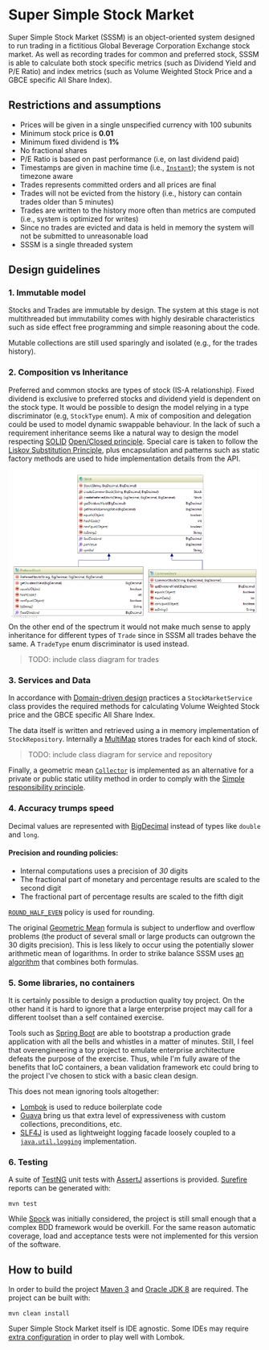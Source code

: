 Super Simple Stock Market
=========================

Super Simple Stock Market (SSSM) is an object-oriented system designed to run trading in a fictitious Global Beverage
Corporation Exchange stock market. As well as recording trades for common and preferred stock, SSSM is able to calculate
both stock specific metrics (such as Dividend Yield and P/E Ratio) and index metrics (such as Volume Weighted Stock
Price and a GBCE specific All Share Index).

Restrictions and assumptions
----------------------------
* Prices will be given in a single unspecified currency with 100 subunits
* Minimum stock price is **0.01**
* Minimum fixed dividend is **1%**
* No fractional shares
* P/E Ratio is based on past performance (i.e, on last dividend paid)
* Timestamps are given in machine time (i.e., [`Instant`][1]); the system is not timezone aware
* Trades represents committed orders and all prices are final
* Trades will not be evicted from the history (i.e., history can contain trades older than 5 minutes)
* Trades are written to the history more often than metrics are computed (i.e., system is optimized for writes)
* Since no trades are evicted and data is held in memory the system will not be submitted to unreasonable load
* SSSM is a single threaded system

Design guidelines
-----------------

### 1. Immutable model

Stocks and Trades are immutable by design. The system at this stage is not multithreaded but immutability comes with
highly desirable characteristics such as side effect free programming and simple reasoning about the code.

Mutable collections are still used sparingly and isolated (e.g., for the trades history).

### 2. Composition vs Inheritance

Preferred and common stocks are types of stock (IS-A relationship). Fixed dividend is exclusive to preferred stocks and
dividend yield is dependent on the stock type. It would be possible to design the model relying in a type discriminator
(e.g, `StockType` enum). A mix of composition and delegation could be used to model dynamic swappable behaviour. In the
lack of such a requirement inheritance seems like a natural way to design the model respecting [SOLID][2]
[Open/Closed principle][3]. Special care is taken to follow the [Liskov Substitution Principle][4], plus encapsulation
and patterns such as static factory methods are used to hide implementation details from the API.

[![Class Diagram - Stocks][25]][25]
On the other end of the spectrum it would not make much sense to apply inheritance for different types of `Trade` since
in SSSM all trades behave the same. A `TradeType` enum discriminator is used instead.

> TODO: include class diagram for trades

### 3. Services and Data

In accordance with [Domain-driven design][5] practices a `StockMarketService` class provides the required methods for
calculating Volume Weighted Stock price and the GBCE specific All Share Index.

The data itself is written and retrieved using a in memory implementation of `StockRepository`. Internally a
[MultiMap][6] stores trades for each kind of stock.

> TODO: include class diagram for service and repository

Finally, a geometric mean [`Collector`][7] is implemented as an alternative for a private or public static utility
method in order to comply with the [Simple responsibility principle][8].

### 4. Accuracy trumps speed

Decimal values are represented with [BigDecimal][9] instead of types like `double` and `long`.

#### Precision and rounding policies:

* Internal computations uses a precision of *30* digits
* The fractional part of monetary and percentage results are scaled to the second digit
* The fractional part of percentage results are scaled to the fifth digit

[`ROUND_HALF_EVEN`][10] policy is used for rounding.

The original [Geometric Mean][11] formula is subject to underflow and overflow problems (the product of several small or
large products can outgrown the 30 digits precision). This is less likely to occur using the potentially slower
arithmetic mean of logarithms. In order to strike balance SSSM uses [an algorithm][12] that combines both formulas.

### 5. Some libraries, no containers

It is certainly possible to design a production quality toy project. On the other hand it is hard to ignore that a large
enterprise project may call for a different toolset than a self contained exercise.

Tools such as [Spring Boot][13] are able to bootstrap a production grade application with all the bells and whistles in
a matter of minutes. Still, I feel that overengineering a toy project to emulate enterprise architecture defeats the
purpose of the exercise. Thus, while I'm fully aware of the benefits that IoC containers, a bean validation framework
etc could bring to the project I've chosen to stick with a basic clean design.

This does not mean ignoring tools altogether:

* [Lombok][14] is used to reduce boilerplate code
* [Guava][15] bring us that extra level of expressiveness with custom collections, preconditions, etc.
* [SLF4J][16] is used as lightweight logging facade loosely coupled to a [`java.util.logging`][17] implementation.


### 6. Testing

A suite of [TestNG][18] unit tests with [AssertJ][19] assertions is provided. [Surefire][20] reports can be generated
with:

    mvn test

While [Spock][21] was initially considered, the project is still small enough that a complex BDD framework would be
overkill. For the same reason automatic coverage, load and acceptance tests were not implemented for this version of the
software.

How to build
-------------

In order to build the project [Maven 3][22] and [Oracle JDK 8][24] are required. The project can be built with:

    mvn clean install

Super Simple Stock Market itself is IDE agnostic. Some IDEs may require [extra configuration][24] in order to play well
with Lombok.

[1]: https://docs.oracle.com/javase/8/docs/api/java/time/Instant.html
[2]: https://en.wikipedia.org/wiki/SOLID_(object-oriented_design)
[3]: https://en.wikipedia.org/wiki/Open/closed_principle
[4]: https://en.wikipedia.org/wiki/Liskov_substitution_principle
[5]: https://en.wikipedia.org/wiki/Domain-driven_design
[6]: http://docs.guava-libraries.googlecode.com/git/javadoc/com/google/common/collect/Multimap.html
[7]: https://docs.oracle.com/javase/8/docs/api/java/util/stream/Collector.html
[8]: https://en.wikipedia.org/wiki/Single_responsibility_principle
[9]: https://docs.oracle.com/javase/8/docs/api/java/math/BigDecimal.html
[10]: https://docs.oracle.com/javase/8/docs/api/java/math/RoundingMode.html#HALF_EVEN
[11]: https://en.wikipedia.org/wiki/Geometric_mean
[12]: http://stackoverflow.com/a/19980705/664577
[13]: http://projects.spring.io/spring-boot/
[14]: https://projectlombok.org/
[15]: https://github.com/google/guava
[16]: http://www.slf4j.org/
[17]: https://docs.oracle.com/javase/8/docs/api/java/util/logging/package-summary.html
[18]: http://testng.org/doc/index.html
[19]: http://joel-costigliola.github.io/assertj/
[20]: https://maven.apache.org/surefire/maven-surefire-plugin/
[21]: https://code.google.com/archive/p/spock/
[22]: https://maven.apache.org/
[23]: http://www.oracle.com/technetwork/java/javase/downloads/index.html
[24]: https://projectlombok.org/download.html

[25]: src/main/docs/images/stock_class_diagram.png





